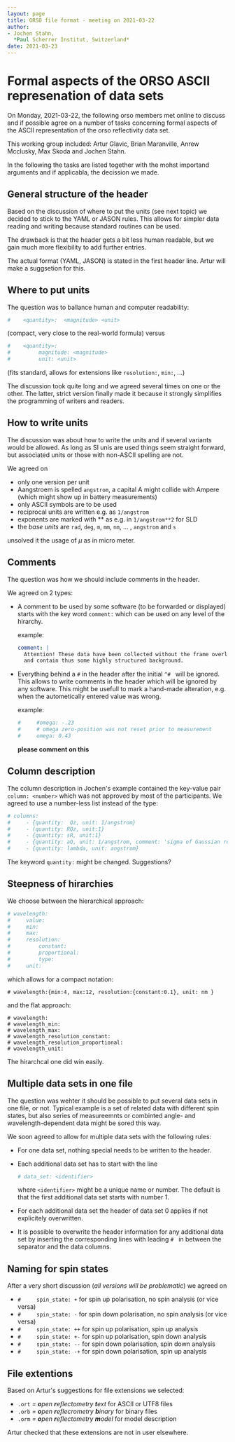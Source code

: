 ```yaml
---
layout: page
title: ORSO file format - meeting on 2021-03-22
author:
- Jochen Stahn,  
  *Paul Scherrer Institut, Switzerland*
date: 2021-03-23
---
```



# Formal aspects of the ORSO ASCII represenation of data sets

On Monday, 2021-03-22, the following orso members met online to discuss and if possible agree on a 
number of tasks concerning formal aspects of the ASCII representation of the orso reflectivity data 
set. 

This working group included: 
Artur Glavic, Brian Maranville, Anrew Mcclusky, Max Skoda and Jochen Stahn. 

In the following the tasks are listed together with the mohst importand arguments and
if applicabla, the decission we made.

## General structure of the header

Based on the discussion of where to put the units (see next topic) we decided to
stick to the YAML or JASON rules. This allows for simpler data reading and writing
because standard routines can be used.

The drawback is that the header gets a bit less human readable, but we gain
much more flexibility to add further entries.

The actual format (YAML, JASON) is stated in the first header line. Artur will
make a suggsetion for this.


## Where to put units

The question was to ballance human and computer readability:

```YAML
#    <quantity>:  <magnitude> <unit> 
```

(compact, very close to the real-world formula)
versus

```YAML
#    <quantity>:
#         magnitude: <magnitude>
#         unit: <unit>
```

(fits standard, allows for extensions like `resolution:`, `min:`, ...)

The discussion took quite long and we agreed several times on one or the other.
The latter, strict version finally made it because it strongly simplifies the
programming of writers and readers.  

## How to write units

The discussion was about how to write the units and if several variants would be 
allowed. As long as SI unis are used things seem straight forward, but associated
units or those with non-ASCII spelling are not.

We agreed on

- only one version per unit
- Aangstroem is spelled `angstrom`, a capital A might collide with Ampere (which might
  show up in battery measurements)
- only ASCII symbols are to be used
- reciprocal units are written e.g. as `1/angstrom`
- exponents are marked with ** as e.g. in `1/angstrom**2` for SLD
- the *base units* are `rad`, `deg`, `m`, `mm`, `nm`, ... , `angstrom` and `s`

unsolved it the usage of $\mu$ as in micro meter.

## Comments

The question was how we should include comments in the header.

We agreed on 2 types:

- A comment to be used by some software (to be forwarded or displayed) starts with
  the key word `comment:` which can be used on any level of the hirarchy.

  example:

  ```YAML
  comment: |
    Attention! These data have been collected without the frame overlap mirror
    and contain thus some highly structured background.
  ```

- Everything behind a `#` in the header after the initial `^# ` will be ignored.
  This allows to write comments in the header which will be ignored by any software.
  This might be usefull to mark a hand-made alteration, e.g. when the autometically 
  entered value was wrong.

  example:

  ```YAML
  #     #omega: -.23
  #     # omega zero-position was not reset prior to measurement
  #     omega: 0.43
  ```

  **please comment on this**

## Column description

The column description in Jochen's example contained the key-value pair `column: <number>` 
which was not approved by most of the participants. We agreed to use a number-less list instead
of the type:

```YAML
# columns:
#     - {quantity:  Qz, unit: 1/angstrom}
#     - (quantity: RQz, unit:1}
#     - {quantity: sR, unit:1}
#     - {quantity: aQ, unit: 1/angstrom, comment: 'sigma of Gaussian resolution function'}
#     - {quantity: lambda, unit: angstrom}
```

The keyword `quantity:` might be changed. Suggestions?

## Steepness of hirarchies

We choose between the hierarchical approach:

```YAML
# wavelength:
#     value:           
#     min:             
#     max:             
#     resolution:
#         constant:    
#         proportional:
#         type:        
#     unit:            
```

which allows for a compact notation:

```
# wavelength:{min:4, max:12, resolution:{constant:0.1}, unit: nm }
```

and the flat approach:

```
# wavelength:                        
# wavelength_min:                    
# wavelength_max:                    
# wavelength_resolution_constant:    
# wavelength_resolution_proportional:
# wavelength_unit:                   
```

The hirarchcal one did win easily.


## Multiple data sets in one file

The question was wehter it should be possible to put several data sets in one file, or not.
Typical example is a set of related data with different spin states, but also series of
measureemnts or combinted angle- and wavelength-dependent data might be sored this way.

We soon agreed to allow for multiple data sets with the following rules:

- For one data set, nothing special needs to be written to the header.
- Each additional data set has to start with the line

  ```YAML
  # data_set: <identifier>
  ```

  where `<identifier>` might be a unique name or number. The default is that the first
  additional data set starts with number 1.

- For each additional data set the header of data set 0 applies if not explicitely
  overwritten.
- It is possible to overwrite the header information for any additional data set
  by inserting the corresponding lines with leading `# ` in between the separator
  and the data columns.



## Naming for spin states

After a very short discussion (*all versions will be problematic*) we agreed on

- `#     spin_state: +` for spin up polarisation, no spin analysis (or vice versa)
- `#     spin_state: -` for spin down polarisation, no spin analysis (or vice versa)
- `#     spin_state: ++` for spin up polarisation, spin up analysis
- `#     spin_state: +-` for spin up polarisation, spin down analysis
- `#     spin_state: --` for spin down polarisation, spin down analysis
- `#     spin_state: -+` for spin down polarisation, spin up analysis

## File extentions

Based on Artur's suggestions for file extensions we selected:

- `.ort` *= **o**pen **r**eflectometry **t**ext* for ASCII or UTF8 files
- `.orb` *= **o**pen **r**eflecrometry **b**inary* for binary files
- `.orm` *= **o**pen **r**eflectometry **m**odel* for model description

Artur checked that these extensions are not in user elsewhere.

